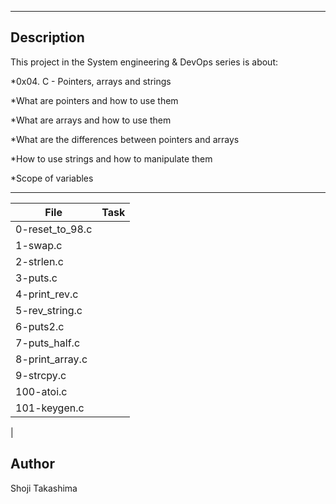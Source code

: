 
---
## Description

This project in the System engineering & DevOps series is about:

*0x04. C - Pointers, arrays and strings

*What are pointers and how to use them

*What are arrays and how to use them

*What are the differences between pointers and arrays

*How to use strings and how to manipulate them

*Scope of variables

---
File|Task
---|---
0-reset_to_98.c | 
1-swap.c | 
2-strlen.c | 
3-puts.c | 
4-print_rev.c | 
5-rev_string.c | 
6-puts2.c | 
7-puts_half.c | 
8-print_array.c | 
9-strcpy.c | 
100-atoi.c | 
101-keygen.c | 
 | 

## Author
 Shoji Takashima
